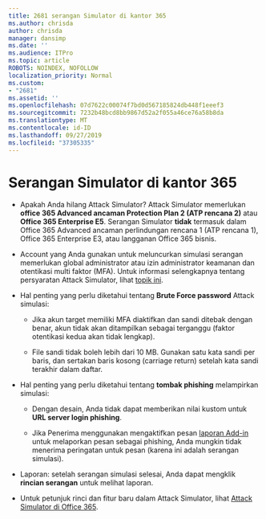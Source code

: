 ```yaml
---
title: 2681 serangan Simulator di kantor 365
ms.author: chrisda
author: chrisda
manager: dansimp
ms.date: ''
ms.audience: ITPro
ms.topic: article
ROBOTS: NOINDEX, NOFOLLOW
localization_priority: Normal
ms.custom:
- "2681"
ms.assetid: ''
ms.openlocfilehash: 07d7622c00074f7bd0d567185824db448f1eeef3
ms.sourcegitcommit: 7232b48bcd8bb9867d52a2f055a46ce76a58b8da
ms.translationtype: MT
ms.contentlocale: id-ID
ms.lasthandoff: 09/27/2019
ms.locfileid: "37305335"
---
```

# <a name="attack-simulator-in-office-365"></a>Serangan Simulator di kantor 365

- Apakah Anda hilang Attack Simulator? Attack Simulator memerlukan **office 365 Advanced ancaman Protection Plan 2 (ATP rencana 2)** atau **Office 365 Enterprise E5**. Serangan Simulator **tidak** termasuk dalam Office 365 Advanced ancaman perlindungan rencana 1 (ATP rencana 1), Office 365 Enterprise E3, atau langganan Office 365 bisnis.

- Account yang Anda gunakan untuk meluncurkan simulasi serangan memerlukan global administrator atau izin administrator keamanan dan otentikasi multi faktor (MFA). Untuk informasi selengkapnya tentang persyaratan Attack Simulator, lihat [topik ini](https://docs.microsoft.com/office365/securitycompliance/attack-simulator#before-you-begin).

- Hal penting yang perlu diketahui tentang **Brute Force password** Attack simulasi:

  - Jika akun target memiliki MFA diaktifkan dan sandi ditebak dengan benar, akun tidak akan ditampilkan sebagai terganggu (faktor otentikasi kedua akan tidak lengkap).

  - File sandi tidak boleh lebih dari 10 MB. Gunakan satu kata sandi per baris, dan sertakan baris kosong (carriage return) setelah kata sandi terakhir dalam daftar.

- Hal penting yang perlu diketahui tentang **tombak phishing** melampirkan simulasi:

  - Dengan desain, Anda tidak dapat memberikan nilai kustom untuk **URL server login phishing**.

  - Jika Penerima menggunakan mengaktifkan pesan [laporan Add-in](https://docs.microsoft.com/microsoft-365/security/office-365-security/enable-the-report-message-add-in) untuk melaporkan pesan sebagai phishing, Anda mungkin tidak menerima peringatan untuk pesan (karena ini adalah serangan simulasi).

- Laporan: setelah serangan simulasi selesai, Anda dapat mengklik **rincian serangan** untuk melihat laporan.

- Untuk petunjuk rinci dan fitur baru dalam Attack Simulator, lihat [Attack Simulator di Office 365](https://docs.microsoft.com/microsoft-365/security/office-365-security/attack-simulator).
